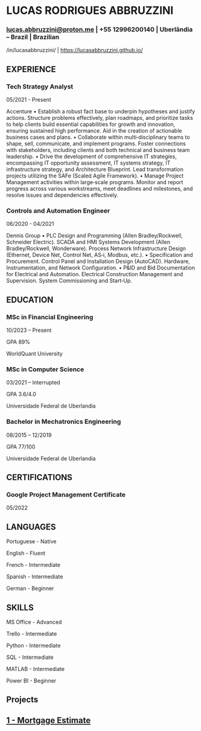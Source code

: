 # LUCAS RODRIGUES ABBRUZZINI

### lucas.abbruzzini@proton.me | +55 12996200140 | Uberlândia – Brazil | Brazilian 

/in/lucasabbruzzini/ | https://lucasabbruzzini.github.io/ 

## EXPERIENCE

### Tech Strategy Analyst 	
05/2021 - Present

Accenture 
•	Establish a robust fact base to underpin hypotheses and justify actions. Structure problems effectively, plan roadmaps, and prioritize tasks to help clients build essential capabilities for growth and innovation, ensuring sustained high performance. Aid in the creation of actionable business cases and plans. 
•	Collaborate within multi‑disciplinary teams to shape, sell, communicate, and implement programs. Foster connections with stakeholders, including clients and both technical and business team leadership. 
•	Drive the development of comprehensive IT strategies, encompassing IT opportunity assessment, IT systems strategy, IT infrastructure strategy, and Architecture Blueprint. Lead transformation projects utilizing the SAFe (Scaled Agile Framework). 
•	Manage Project Management activities within large‑scale programs. Monitor and report progress across various workstreams, meet deadlines and milestones, and resolve issues and dependencies effectively. 

### Controls and Automation Engineer 	
06/2020 - 04/2021

Dennis Group 
•	PLC Design and Programming (Allen Bradley/Rockwell, Schneider Electric). SCADA and HMI Systems Development (Allen Bradley/Rockwell, Wonderware). Process Network Infrastructure Design (Ethernet, Device Net, Control Net, AS‑i, Modbus, etc.). 
•	Specification and Procurement. Control Panel and Installation Design (AutoCAD). Hardware, Instrumentation, and Network Configuration. 
•	P&ID and Bid Documentation for Electrical and Automation. Electrical Construction Management and Supervision. System Commissioning and Start‑Up.

## EDUCATION

### MSc in Financial Engineering

10/2023 – Present 

GPA 89%

WorldQuant University 

### MSc in Computer Science

03/2021 – Interrupted

GPA 3.6/4.0

Universidade Federal de Uberlandia

### Bachelor in Mechatronics Engineering

08/2015 – 12/2019

GPA 77/100

Universidade Federal de Uberlandia

## CERTIFICATIONS

### Google Project Management Certificate

05/2022

## LANGUAGES

Portuguese - Native

English - Fluent

French - Intermediate

Spanish	- Intermediate

German - Beginner

## SKILLS

MS Office - Advanced

Trello - Intermediate

Python - Intermediate

SQL - Intermediate

MATLAB - Intermediate

Power BI - Beginner

## Projects

## [1 - Mortgage Estimate](https://github.com/lucasabbruzzini/lucasabbruzzini.github.io/blob/main/Motgage.ipynb)

